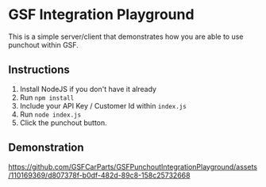 # GSF Integration Playground

This is a simple server/client that demonstrates how you are able to use punchout within GSF.

## Instructions

1. Install NodeJS if you don't have it already
2. Run `npm install`
3. Include your API Key / Customer Id within `index.js`
4. Run `node index.js`
5. Click the punchout button.

## Demonstration

https://github.com/GSFCarParts/GSFPunchoutIntegrationPlayground/assets/110169369/d807378f-b0df-482d-89c8-158c25732668

